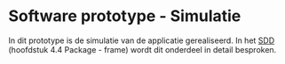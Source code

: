 
# Software prototype - Simulatie

In dit prototype is de simulatie van de applicatie gerealiseerd. In het [SDD](https://github.com/LukevLuijn/robox_docs/blob/73b2cea2f5308ddbc207318900ecc6375a1ebc31/design/software/sdd/sdd_software.pdf) (hoofdstuk 4.4 Package - frame) wordt dit onderdeel in detail besproken. 
